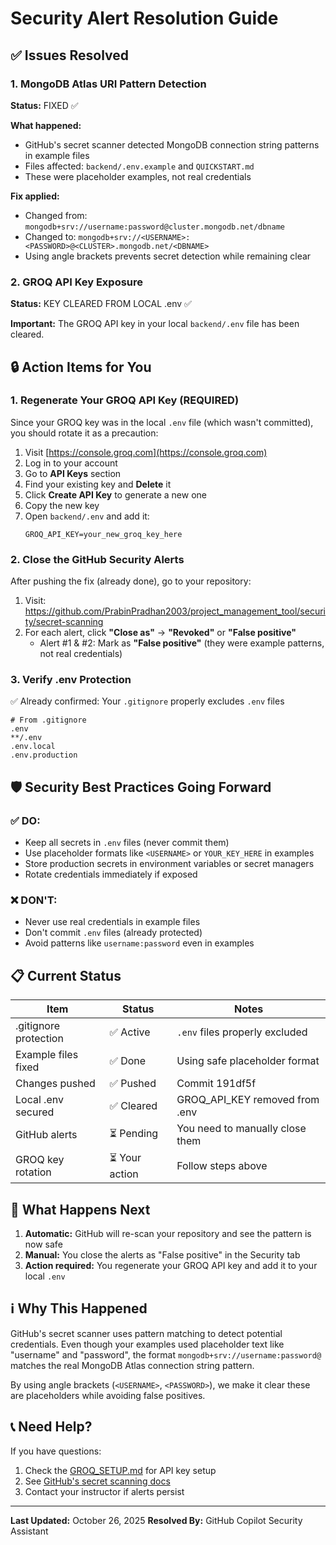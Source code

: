 # Security Alert Resolution Guide

## ✅ Issues Resolved

### 1. MongoDB Atlas URI Pattern Detection
**Status:** FIXED ✅

**What happened:**
- GitHub's secret scanner detected MongoDB connection string patterns in example files
- Files affected: `backend/.env.example` and `QUICKSTART.md`
- These were placeholder examples, not real credentials

**Fix applied:**
- Changed from: `mongodb+srv://username:password@cluster.mongodb.net/dbname`
- Changed to: `mongodb+srv://<USERNAME>:<PASSWORD>@<CLUSTER>.mongodb.net/<DBNAME>`
- Using angle brackets prevents secret detection while remaining clear

### 2. GROQ API Key Exposure
**Status:** KEY CLEARED FROM LOCAL .env ✅

**Important:** The GROQ API key in your local `backend/.env` file has been cleared.

## 🔒 Action Items for You

### 1. Regenerate Your GROQ API Key (REQUIRED)
Since your GROQ key was in the local `.env` file (which wasn't committed), you should rotate it as a precaution:

1. Visit [https://console.groq.com](https://console.groq.com)
2. Log in to your account
3. Go to **API Keys** section
4. Find your existing key and **Delete** it
5. Click **Create API Key** to generate a new one
6. Copy the new key
7. Open `backend/.env` and add it:
   ```env
   GROQ_API_KEY=your_new_groq_key_here
   ```

### 2. Close the GitHub Security Alerts
After pushing the fix (already done), go to your repository:

1. Visit: https://github.com/PrabinPradhan2003/project_management_tool/security/secret-scanning
2. For each alert, click **"Close as"** → **"Revoked"** or **"False positive"**
   - Alert #1 & #2: Mark as **"False positive"** (they were example patterns, not real credentials)

### 3. Verify .env Protection
✅ Already confirmed: Your `.gitignore` properly excludes `.env` files

```ignore
# From .gitignore
.env
**/.env
.env.local
.env.production
```

## 🛡️ Security Best Practices Going Forward

### ✅ DO:
- Keep all secrets in `.env` files (never commit them)
- Use placeholder formats like `<USERNAME>` or `YOUR_KEY_HERE` in examples
- Store production secrets in environment variables or secret managers
- Rotate credentials immediately if exposed

### ❌ DON'T:
- Never use real credentials in example files
- Don't commit `.env` files (already protected)
- Avoid patterns like `username:password` even in examples

## 📋 Current Status

| Item | Status | Notes |
|------|--------|-------|
| .gitignore protection | ✅ Active | `.env` files properly excluded |
| Example files fixed | ✅ Done | Using safe placeholder format |
| Changes pushed | ✅ Pushed | Commit 191df5f |
| Local .env secured | ✅ Cleared | GROQ_API_KEY removed from .env |
| GitHub alerts | ⏳ Pending | You need to manually close them |
| GROQ key rotation | ⏳ Your action | Follow steps above |

## 🎯 What Happens Next

1. **Automatic:** GitHub will re-scan your repository and see the pattern is now safe
2. **Manual:** You close the alerts as "False positive" in the Security tab
3. **Action required:** You regenerate your GROQ API key and add it to your local `.env`

## ℹ️ Why This Happened

GitHub's secret scanner uses pattern matching to detect potential credentials. Even though your examples used placeholder text like "username" and "password", the format `mongodb+srv://username:password@` matches the real MongoDB Atlas connection string pattern.

By using angle brackets (`<USERNAME>`, `<PASSWORD>`), we make it clear these are placeholders while avoiding false positives.

## 📞 Need Help?

If you have questions:
1. Check the [GROQ_SETUP.md](GROQ_SETUP.md) for API key setup
2. See [GitHub's secret scanning docs](https://docs.github.com/en/code-security/secret-scanning/about-secret-scanning)
3. Contact your instructor if alerts persist

---

**Last Updated:** October 26, 2025
**Resolved By:** GitHub Copilot Security Assistant
